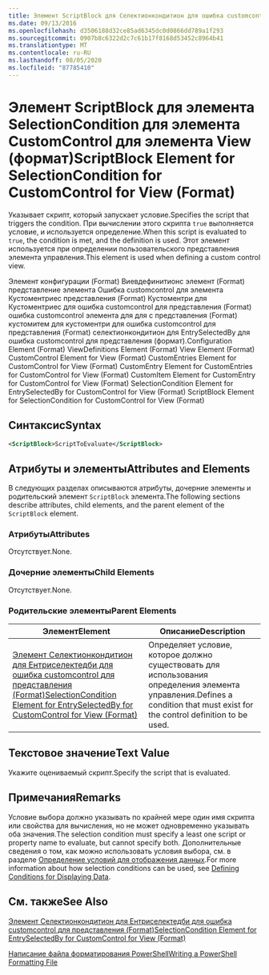 ```yaml
---
title: Элемент ScriptBlock для Селектионкондитион для ошибка customcontrol для представления (формат) | Документация Майкрософт
ms.date: 09/13/2016
ms.openlocfilehash: d3506188d32ce85ad6345dc0d0866dd789a1f293
ms.sourcegitcommit: 0907b8c6322d2c7c61b17f8168d53452c8964b41
ms.translationtype: MT
ms.contentlocale: ru-RU
ms.lasthandoff: 08/05/2020
ms.locfileid: "87785410"
---
```

# <a name="scriptblock-element-for-selectioncondition-for-customcontrol-for-view-format"></a><span data-ttu-id="c6ec8-102">Элемент ScriptBlock для элемента SelectionCondition для элемента CustomControl для элемента View (формат)</span><span class="sxs-lookup"><span data-stu-id="c6ec8-102">ScriptBlock Element for SelectionCondition for CustomControl for View (Format)</span></span>

<span data-ttu-id="c6ec8-103">Указывает скрипт, который запускает условие.</span><span class="sxs-lookup"><span data-stu-id="c6ec8-103">Specifies the script that triggers the condition.</span></span> <span data-ttu-id="c6ec8-104">При вычислении этого скрипта `true` выполняется условие, и используется определение.</span><span class="sxs-lookup"><span data-stu-id="c6ec8-104">When this script is evaluated to `true`, the condition is met, and the definition is used.</span></span> <span data-ttu-id="c6ec8-105">Этот элемент используется при определении пользовательского представления элемента управления.</span><span class="sxs-lookup"><span data-stu-id="c6ec8-105">This element is used when defining a custom control view.</span></span>

<span data-ttu-id="c6ec8-106">Элемент конфигурации (Format) Виевдефинитионс элемент (Format) представление элемента Ошибка customcontrol для элемента Кустоментриес представления (Format) Кустоментри для Кустоментриес для ошибка customcontrol для представления (Format) ошибка customcontrol элемента для для с представления (Format) кустомитем для кустоментри для ошибка customcontrol для представления (Format) селектионкондитион для EntrySelectedBy для ошибка customcontrol для представления (формат).</span><span class="sxs-lookup"><span data-stu-id="c6ec8-106">Configuration Element (Format) ViewDefinitions Element (Format) View Element (Format) CustomControl Element for View (Format) CustomEntries Element for CustomControl for View (Format) CustomEntry Element for CustomEntries for CustomControl for View (Format) CustomItem Element for CustomEntry for CustomControl for View (Format) SelectionCondition Element for EntrySelectedBy for CustomControl for View (Format) ScriptBlock Element for SelectionCondition for CustomControl for View (Format)</span></span>

## <a name="syntax"></a><span data-ttu-id="c6ec8-107">Синтаксис</span><span class="sxs-lookup"><span data-stu-id="c6ec8-107">Syntax</span></span>

```xml
<ScriptBlock>ScriptToEvaluate</ScriptBlock>
```

## <a name="attributes-and-elements"></a><span data-ttu-id="c6ec8-108">Атрибуты и элементы</span><span class="sxs-lookup"><span data-stu-id="c6ec8-108">Attributes and Elements</span></span>

<span data-ttu-id="c6ec8-109">В следующих разделах описываются атрибуты, дочерние элементы и родительский элемент `ScriptBlock` элемента.</span><span class="sxs-lookup"><span data-stu-id="c6ec8-109">The following sections describe attributes, child elements, and the parent element of the `ScriptBlock` element.</span></span>

### <a name="attributes"></a><span data-ttu-id="c6ec8-110">Атрибуты</span><span class="sxs-lookup"><span data-stu-id="c6ec8-110">Attributes</span></span>

<span data-ttu-id="c6ec8-111">Отсутствует.</span><span class="sxs-lookup"><span data-stu-id="c6ec8-111">None.</span></span>

### <a name="child-elements"></a><span data-ttu-id="c6ec8-112">Дочерние элементы</span><span class="sxs-lookup"><span data-stu-id="c6ec8-112">Child Elements</span></span>

<span data-ttu-id="c6ec8-113">Отсутствует.</span><span class="sxs-lookup"><span data-stu-id="c6ec8-113">None.</span></span>

### <a name="parent-elements"></a><span data-ttu-id="c6ec8-114">Родительские элементы</span><span class="sxs-lookup"><span data-stu-id="c6ec8-114">Parent Elements</span></span>

|<span data-ttu-id="c6ec8-115">Элемент</span><span class="sxs-lookup"><span data-stu-id="c6ec8-115">Element</span></span>|<span data-ttu-id="c6ec8-116">Описание</span><span class="sxs-lookup"><span data-stu-id="c6ec8-116">Description</span></span>|
|-------------|-----------------|
|[<span data-ttu-id="c6ec8-117">Элемент Селектионкондитион для Ентриселектедби для ошибка customcontrol для представления (Format)</span><span class="sxs-lookup"><span data-stu-id="c6ec8-117">SelectionCondition Element for EntrySelectedBy for CustomControl for View (Format)</span></span>](./selectioncondition-element-for-entryselectedby-for-customcontrol-format.md)|<span data-ttu-id="c6ec8-118">Определяет условие, которое должно существовать для использования определения элемента управления.</span><span class="sxs-lookup"><span data-stu-id="c6ec8-118">Defines a condition that must exist for the control definition to be used.</span></span>|

## <a name="text-value"></a><span data-ttu-id="c6ec8-119">Текстовое значение</span><span class="sxs-lookup"><span data-stu-id="c6ec8-119">Text Value</span></span>

<span data-ttu-id="c6ec8-120">Укажите оцениваемый скрипт.</span><span class="sxs-lookup"><span data-stu-id="c6ec8-120">Specify the script that is evaluated.</span></span>

## <a name="remarks"></a><span data-ttu-id="c6ec8-121">Примечания</span><span class="sxs-lookup"><span data-stu-id="c6ec8-121">Remarks</span></span>

<span data-ttu-id="c6ec8-122">Условие выбора должно указывать по крайней мере один имя скрипта или свойства для вычисления, но не может одновременно указывать оба значения.</span><span class="sxs-lookup"><span data-stu-id="c6ec8-122">The selection condition must specify a least one script or property name to evaluate, but cannot specify both.</span></span> <span data-ttu-id="c6ec8-123">Дополнительные сведения о том, как можно использовать условия выбора, см. в разделе [Определение условий для отображения данных](./defining-conditions-for-displaying-data.md).</span><span class="sxs-lookup"><span data-stu-id="c6ec8-123">For more information about how selection conditions can be used, see [Defining Conditions for Displaying Data](./defining-conditions-for-displaying-data.md).</span></span>

## <a name="see-also"></a><span data-ttu-id="c6ec8-124">См. также</span><span class="sxs-lookup"><span data-stu-id="c6ec8-124">See Also</span></span>

[<span data-ttu-id="c6ec8-125">Элемент Селектионкондитион для Ентриселектедби для ошибка customcontrol для представления (Format)</span><span class="sxs-lookup"><span data-stu-id="c6ec8-125">SelectionCondition Element for EntrySelectedBy for CustomControl for View (Format)</span></span>](./selectioncondition-element-for-entryselectedby-for-customcontrol-format.md)

[<span data-ttu-id="c6ec8-126">Написание файла форматирования PowerShell</span><span class="sxs-lookup"><span data-stu-id="c6ec8-126">Writing a PowerShell Formatting File</span></span>](./writing-a-powershell-formatting-file.md)
